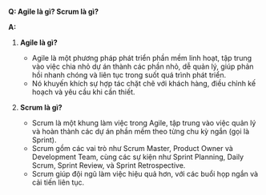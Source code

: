 **Q: Agile là gì? Scrum là gì?**

**A:**  
1. **Agile là gì?**  
   - Agile là một phương pháp phát triển phần mềm linh hoạt, tập trung vào việc chia nhỏ dự án thành các phần nhỏ, dễ quản lý, giúp phản hồi nhanh chóng và liên tục trong suốt quá trình phát triển.  
   - Nó khuyến khích sự hợp tác chặt chẽ với khách hàng, điều chỉnh kế hoạch và yêu cầu khi cần thiết.  

2. **Scrum là gì?**  
   - Scrum là một khung làm việc trong Agile, tập trung vào việc quản lý và hoàn thành các dự án phần mềm theo từng chu kỳ ngắn (gọi là Sprint).  
   - Scrum gồm các vai trò như Scrum Master, Product Owner và Development Team, cùng các sự kiện như Sprint Planning, Daily Scrum, Sprint Review, và Sprint Retrospective.  
   - Scrum giúp đội ngũ làm việc hiệu quả hơn, với các buổi họp ngắn và cải tiến liên tục.